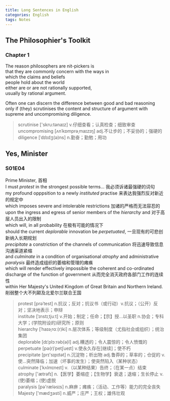 ```yaml
---
title: Long Sentences in English
categories: English
tags: Notes
---
```


## The Philosophier's Toolkit

### Chapter 1

The reason philosophers are nit-pickers is  
that they are commonly concern with the ways in  
which the claims and beliefs  
people hold about the world  
either are or are not rationally supported,  
usually by rational argument.

Often one can discern the difference between good and bad reasoning  
only if (they) scrutinises the content and structure of argument with supreme and uncompromising diligence.

> scrutinise ['skru:tənaɪz] v.仔细查看；认真检查；细致审查  
> uncompromising [ʌnˈkɒmprəˌmaɪzɪŋ] adj.不让步的；不妥协的；强硬的  
> diligence [ˈdɪlɪdʒ(ə)ns] n.勤奋；勤勉；用功

## Yes, Minister

### S01E04

Prime Minister, 首相  
I must *protest* in the strongest possible terms... 我必须诉诸最强硬的词句  
my profound opppsition to a newly *instituted* practise 来表达我强烈反对新近的规定中  
which imposes severe and intolerable restrictions 加诸的严格而无法容忍的  
upon the ingress and egress of senior members of the *hierarchy* and 对于高层人员出入的限制  
which will, in all probability 在极有可能的情况下  
should the current *deplorable* innovation be *perpetuated*, 一旦现有的可悲创新纳入长期规划  
*precipitate* a constriction of the channels of communication 将迅速导致信息沟通渠道紧缩  
and *culminate* in a condition of organisational *atrophy* and administrative *paralysis* 最终造成组织的萎缩和管理的瘫痪  
which will render effectively impossible the coherent and co-ordinated discharge of the function of government 从而完全消灭政府各部门工作的连续性  
within Her Majesty's United Kingdom of Great Britain and Northern Ireland. 削弱整个大不列颠及北爱尔兰联合王国

> protest [prəˈtest] n.抗议；反对；抗议书（或行动）v.抗议；（公开）反对；坚决地表示；申辩  
> institute [ˈɪnstɪˌtjuːt] v.开始；制定；任命；【宗】授…以圣职 n.协会；专科大学；(学院附设的)研究所；原则  
> hierarchy [ˈhaɪəˌrɑː(r)ki] n.层次体系；等级制度（尤指社会或组织）；统治集团  
> deplorable [dɪˈplɔːrəb(ə)l] adj.糟透的；令人震惊的；令人愤慨的  
> perpetuate  [pə(r)ˈpetʃueɪt] v.使永久存在[继续]；使不朽  
> precipitate [prɪ'sɪpɪtət] n.沉淀物；析出物 adj.鲁莽的；草率的；仓促的 v.使…突然降临；加速（坏事的发生）；使突然陷入（某种状态）  
> culminate [ˈkʌlmɪneɪt] v.（以某种结果）告终；（在某一点）结束  
> atrophy  ['ætrəfɪ] n.【医学】萎缩症；【生物学】衰退；退缩；生长停止 v.(使)萎缩；(使)虚脱  
> paralysis [pə'ræləsɪs] n.麻痹；瘫痪；（活动、工作等）能力的完全丧失  
> Majesty  ['mædʒəsti] n.威严；庄严；王权；雄伟壮观